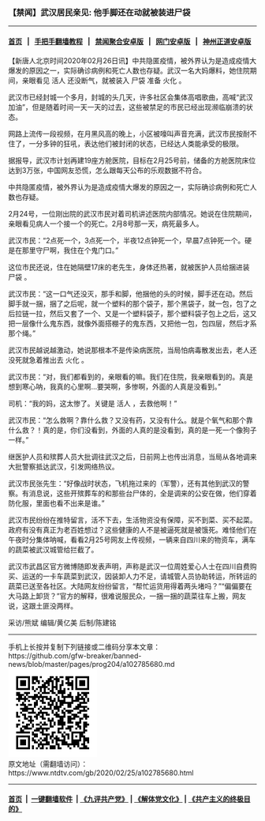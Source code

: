 ### 【禁闻】武汉居民亲见: 他手脚还在动就被装进尸袋
------------------------

#### [首页](https://github.com/gfw-breaker/banned-news/blob/master/README.md) &nbsp;&nbsp;|&nbsp;&nbsp; [手把手翻墙教程](https://github.com/gfw-breaker/guides/wiki) &nbsp;&nbsp;|&nbsp;&nbsp; [禁闻聚合安卓版](https://github.com/gfw-breaker/bn-android) &nbsp;&nbsp;|&nbsp;&nbsp; [网门安卓版](https://github.com/oGate2/oGate) &nbsp;&nbsp;|&nbsp;&nbsp; [神州正道安卓版](https://github.com/SzzdOgate/update) 



<div><div class="post_content" itemprop="articleBody">
 <p>
  【新唐人北京时间2020年02月26日讯】中共隐匿疫情，被外界认为是造成疫情大爆发的原因之一，实际确诊病例和死亡人数也存疑。武汉一名大妈爆料，她住院期间，亲眼看见
  <ok href="https://www.ntdtv.com/gb/活人.htm">
   活人
  </ok>
  还没断气，就被装入
  <ok href="https://www.ntdtv.com/gb/尸袋.htm">
   尸袋
  </ok>
  准备
  <ok href="https://www.ntdtv.com/gb/火化.htm">
   火化
  </ok>
  。
 </p>
 <p>
  武汉市已经封城一个多月，封城的头几天，许多社区会集体高唱歌曲，高喊“武汉加油”，但是随着时间一天一天的过去，这些被禁足的市民已经出现濒临崩溃的状态。
 </p>
 <p>
  网路上流传一段视频，在月黑风高的晚上，小区被嚎叫声音充满，武汉市民按耐不住了，一分多钟的狂吼，表达他们被封闭的状态，已经达人类能承受的极限。
 </p>
 <p>
  据报导，武汉市计划再建19座方舱医院，目标在2月25号前，储备的方舱医院床位达到3万张，中国网友恐慌，怎么跟每天公布的乐观数据不符合。
 </p>
 <p>
  中共隐匿疫情，被外界认为是造成疫情大爆发的原因之一，实际确诊病例和死亡人数也存疑。
 </p>
 <p>
  2月24号，一位刚出院的武汉市民对着司机讲述医院内部情况。她说在住院期间，亲眼看见病人一个接一个的死亡。2月8号那一天，病死最多人。
 </p>
 <p>
  武汉市民：“2点死一个，3点死一个，半夜12点钟死一个，早晨7点钟死一个。硬是在那里守尸啊，我住在个鬼门口。”
 </p>
 <p>
  这位市民还说，住在她隔壁17床的老先生，身体还热著，就被医护人员给捆进装
  <ok href="https://www.ntdtv.com/gb/尸袋.htm">
   尸袋
  </ok>
  。
 </p>
 <p>
  武汉市民：“这一口气还没灭，那手和脚，他捆他的头的时候，脚手还在动。然后脚手就一捆，捆了之后呢，就一个塑料的那个袋子，那个黑袋子，就一包，包了之后拉链一拉，然后又套了一个、又是一个塑料袋子，那个塑料袋子包上之后，这又把一层像什么鬼东西，就像外面搭棚子的鬼东西，又把他一包，包四层，然后才系那个绳。”
 </p>
 <p>
  武汉市民越说越激动，她说那根本不是传染病医院，当局怕病毒散发出去，老人还没死就急着推出去
  <ok href="https://www.ntdtv.com/gb/火化.htm">
   火化
  </ok>
  。
 </p>
 <p>
  武汉市民：“对，我们都看到的，亲眼看的嘛。我们在住院，我亲眼看到的。真是想到寒心呐，我真的心里啊…要哭啊，多惨啊，外面的人真是没看到。”
 </p>
 <p>
  司机：“我的妈，这太惨了。关键是
  <ok href="https://www.ntdtv.com/gb/活人.htm">
   活人
  </ok>
  ，去救他啊！”
 </p>
 <p>
  武汉市民：“怎么救啊？靠什么救？又没有药，又没有什么。就是个氧气和那个靠什么救？！真的是，你们没看到，外面的人真的是没看到，真的是一死一个像狗子一样。”
 </p>
 <p>
  继医护人员和殡葬人员大批调往武汉之后，日前网上也传出消息，当局从各地调来大批警察抵达武汉，引发网络热议。
 </p>
 <p>
  武汉市民张先生：“好像战时状态，飞机拖过来的（军警），还有其他到武汉的警察。有消息说，这些开殡葬车的和那些台尸体的，全是调来的公安在做，他们穿着防化服，里面也看不出来是谁。”
 </p>
 <p>
  武汉市民纷纷在推特留言，活不下去，生活物资没有保障，买不到菜、买不起菜。政府有没有真正为老百姓想过？这些健康的人不是被逼死就是被饿死。难怪他们在午夜时分集体呐喊，看看2月25号网友上传视频，一辆来自四川来的物资车，满车的蔬菜被武汉城管给拦截了。
 </p>
 <p>
  武汉市武昌区官方微博随即发表声明，声称是武汉一位周姓爱心人士在四川自费购买、运送的一卡车蔬菜到武汉，因装卸人力不足，请城管人员协助转运，所转运的蔬菜已送至各社区。大陆网友纷纷留言，“帮忙运货用得着两头堵吗？”“偏偏要在大马路上卸货？”官方的解释，很难说服民众，一捆一捆的蔬菜往车上搬，网友说，这跟土匪没两样。
 </p>
 <p>
  采访/熊斌 编辑/黄亿美 后制/陈建铭
 </p>
 <div class="single_ad">
 </div>
</div>
</div>
<hr/>
手机上长按并复制下列链接或二维码分享本文章：<br/>
https://github.com/gfw-breaker/banned-news/blob/master/pages/prog204/a102785680.md <br/>
<a href='https://github.com/gfw-breaker/banned-news/blob/master/pages/prog204/a102785680.md'><img src='https://github.com/gfw-breaker/banned-news/blob/master/pages/prog204/a102785680.md.png'/></a> <br/>
原文地址（需翻墙访问）：https://www.ntdtv.com/gb/2020/02/25/a102785680.html


------------------------
#### [首页](https://github.com/gfw-breaker/banned-news/blob/master/README.md) &nbsp;|&nbsp; [一键翻墙软件](https://github.com/gfw-breaker/nogfw/blob/master/README.md) &nbsp;| [《九评共产党》](https://github.com/gfw-breaker/9ping.md/blob/master/README.md#九评之一评共产党是什么) | [《解体党文化》](https://github.com/gfw-breaker/jtdwh.md/blob/master/README.md) | [《共产主义的终极目的》](https://github.com/gfw-breaker/gczydzjmd.md/blob/master/README.md)


<img src='http://gfw-breaker.win/banned-news/pages/prog204/a102785680.md' width='0px' height='0px'/>